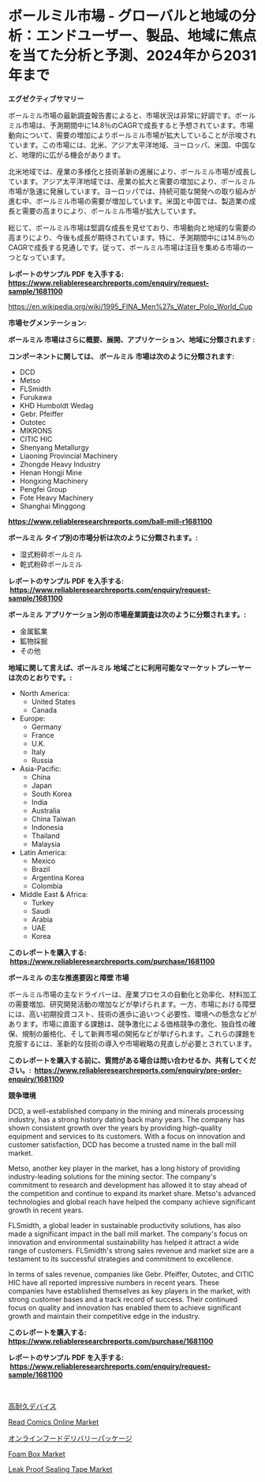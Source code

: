 <p><h1>ボールミル市場 - グローバルと地域の分析：エンドユーザー、製品、地域に焦点を当てた分析と予測、2024年から2031年まで</h1></p><p><strong>エグゼクティブサマリー</strong></p>
<p><p>ボールミル市場の最新調査報告書によると、市場状況は非常に好調です。ボールミル市場は、予測期間中に14.8％のCAGRで成長すると予想されています。市場動向について、需要の増加によりボールミル市場が拡大していることが示唆されています。この市場には、北米、アジア太平洋地域、ヨーロッパ、米国、中国など、地理的に広がる機会があります。</p><p>北米地域では、産業の多様化と技術革新の進展により、ボールミル市場が成長しています。アジア太平洋地域では、産業の拡大と需要の増加により、ボールミル市場が急速に発展しています。ヨーロッパでは、持続可能な開発への取り組みが進む中、ボールミル市場の需要が増加しています。米国と中国では、製造業の成長と需要の高まりにより、ボールミル市場が拡大しています。</p><p>総じて、ボールミル市場は堅調な成長を見せており、市場動向と地域的な需要の高まりにより、今後も成長が期待されています。特に、予測期間中には14.8％のCAGRで成長する見通しです。従って、ボールミル市場は注目を集める市場の一つとなっています。</p></p>
<p><strong>レポートのサンプル PDF を入手する: <a href="https://www.reliableresearchreports.com/enquiry/request-sample/1681100">https://www.reliableresearchreports.com/enquiry/request-sample/1681100</a></strong></p>
<p><a href="https://en.wikipedia.org/wiki/1995_FINA_Men%27s_Water_Polo_World_Cup">https://en.wikipedia.org/wiki/1995_FINA_Men%27s_Water_Polo_World_Cup</a></p>
<p><strong>市場セグメンテーション:</strong></p>
<p><strong> ボールミル 市場はさらに概要、展開、アプリケーション、地域に分類されます :</strong></p>
<p><strong>コンポーネントに関しては、 ボールミル 市場は次のように分類されます: &nbsp;</strong></p>
<p><ul><li>DCD</li><li>Metso</li><li>FLSmidth</li><li>Furukawa</li><li>KHD Humboldt Wedag</li><li>Gebr. Pfeiffer</li><li>Outotec</li><li>MIKRONS</li><li>CITIC HIC</li><li>Shenyang Metallurgy</li><li>Liaoning Provincial Machinery</li><li>Zhongde Heavy Industry</li><li>Henan Hongji Mine</li><li>Hongxing Machinery</li><li>Pengfei Group</li><li>Fote Heavy Machinery</li><li>Shanghai Minggong</li></ul></p>
<p><strong><a href="https://www.reliableresearchreports.com/ball-mill-r1681100">https://www.reliableresearchreports.com/ball-mill-r1681100</a></strong></p>
<p><strong> ボールミル タイプ別の市場分析は次のように分類されます。:</strong></p>
<p><ul><li>湿式粉砕ボールミル</li><li>乾式粉砕ボールミル</li></ul></p>
<p><strong>レポートのサンプル PDF を入手する: &nbsp;<a href="https://www.reliableresearchreports.com/enquiry/request-sample/1681100">https://www.reliableresearchreports.com/enquiry/request-sample/1681100</a></strong></p>
<p><strong> ボールミル アプリケーション別の市場産業調査は次のように分類されます。:</strong></p>
<p><ul><li>金属鉱業</li><li>鉱物採掘</li><li>その他</li></ul></p>
<p><strong>地域に関して言えば、ボールミル 地域ごとに利用可能なマーケットプレーヤーは次のとおりです。:</strong></p>
<p><ul>
    <li>
        North America:
        <ul>
            <li>United States</li>
            <li>Canada</li>
        </ul>
    </li>
    <li>
        Europe:
        <ul>
            <li>Germany</li>
            <li>France</li>
            <li>U.K.</li>
            <li>Italy</li>
            <li>Russia</li>
        </ul>
    </li>
    <li>
        Asia-Pacific:
        <ul>
            <li>China</li>
            <li>Japan</li>
            <li>South Korea</li>
            <li>India</li>
            <li>Australia</li>
            <li>China Taiwan</li>
            <li>Indonesia</li>
            <li>Thailand</li>
            <li>Malaysia</li>
        </ul>
    </li>
    <li>
        Latin America:
        <ul>
            <li>Mexico</li>
            <li>Brazil</li>
            <li>Argentina Korea</li>
            <li>Colombia</li>
        </ul>
    </li>
    <li>
        Middle East & Africa:
        <ul>
            <li>Turkey</li>
            <li>Saudi</li>
            <li>Arabia</li>
            <li>UAE</li>
            <li>Korea</li>
        </ul>
    </li>
    </ul></p>
<p><strong>このレポートを購入する: &nbsp;<a href="https://www.reliableresearchreports.com/purchase/1681100">https://www.reliableresearchreports.com/purchase/1681100</a></strong></p>
<p><strong>ボールミル の主な推進要因と障壁 市場</strong></p>
<p><p>ボールミル市場の主なドライバーは、産業プロセスの自動化と効率化、材料加工の需要増加、研究開発活動の増加などが挙げられます。一方、市場における障壁には、高い初期投資コスト、技術の進歩に追いつく必要性、環境への懸念などがあります。市場に直面する課題は、競争激化による価格競争の激化、独自性の確保、規制の厳格化、そして新興市場の開拓などが挙げられます。これらの課題を克服するには、革新的な技術の導入や市場戦略の見直しが必要とされています。</p></p>
<p><strong>このレポートを購入する前に、質問がある場合は問い合わせるか、共有してください。:&nbsp; <a href="https://www.reliableresearchreports.com/enquiry/pre-order-enquiry/1681100">https://www.reliableresearchreports.com/enquiry/pre-order-enquiry/1681100</a></strong></p>
<p><strong>競争環境</strong></p>
<p><p>DCD, a well-established company in the mining and minerals processing industry, has a strong history dating back many years. The company has shown consistent growth over the years by providing high-quality equipment and services to its customers. With a focus on innovation and customer satisfaction, DCD has become a trusted name in the ball mill market.</p><p>Metso, another key player in the market, has a long history of providing industry-leading solutions for the mining sector. The company's commitment to research and development has allowed it to stay ahead of the competition and continue to expand its market share. Metso's advanced technologies and global reach have helped the company achieve significant growth in recent years.</p><p>FLSmidth, a global leader in sustainable productivity solutions, has also made a significant impact in the ball mill market. The company's focus on innovation and environmental sustainability has helped it attract a wide range of customers. FLSmidth's strong sales revenue and market size are a testament to its successful strategies and commitment to excellence.</p><p>In terms of sales revenue, companies like Gebr. Pfeiffer, Outotec, and CITIC HIC have all reported impressive numbers in recent years. These companies have established themselves as key players in the market, with strong customer bases and a track record of success. Their continued focus on quality and innovation has enabled them to achieve significant growth and maintain their competitive edge in the industry.</p></p>
<p><strong>このレポートを購入する: &nbsp; <a href="https://www.reliableresearchreports.com/purchase/1681100">https://www.reliableresearchreports.com/purchase/1681100</a></strong></p>
<p><strong>レポートのサンプル PDF を入手する: &nbsp;<a href="https://www.reliableresearchreports.com/enquiry/request-sample/1681100">https://www.reliableresearchreports.com/enquiry/request-sample/1681100</a></strong><strong></strong></p>
<p>&nbsp;</p>
<p><p><a href="https://github.com/DanykaKilback/Market-Research-Report-List-2/blob/main/299829723398.md">高耐久デバイス</a></p><p><a href="https://github.com/qndifksd5/Market-Research-Report-List-1/blob/main/read-comics-online-market.md">Read Comics Online Market</a></p><p><a href="https://github.com/RandallRunte2023/Market-Research-Report-List-2/blob/main/408990223397.md">オンラインフードデリバリーパッケージ</a></p><p><a href="https://medium.com/@luke.russell779/foam-box-market-size-share-trends-analysis-report-by-end-use-food-industry-pharmaceutical-e81c5ae7f06c">Foam Box Market</a></p><p><a href="https://medium.com/@luke.wilson7856/leak-proof-sealing-tape-market-a-global-and-regional-analysis-focus-on-region-country-level-c2c0d210c076">Leak Proof Sealing Tape Market</a></p></p>